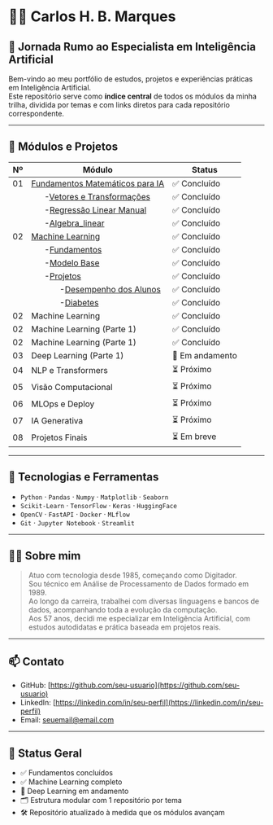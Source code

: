 # 👨‍💻 Carlos H. B. Marques  
## 🧭 Jornada Rumo ao Especialista em Inteligência Artificial

Bem-vindo ao meu portfólio de estudos, projetos e experiências práticas em Inteligência Artificial.  
Este repositório serve como **índice central** de todos os módulos da minha trilha, dividida por temas e com links diretos para cada repositório correspondente.

---

## 🚀 Módulos e Projetos

| Nº | Módulo                            | Status          |
|----|-----------------------------------|-----------------|
| 01 | [Fundamentos Matemáticos para IA](https://github.com/RickBamberg/EAI_01_Funtamentos_Matematica_para_IA) | ✅ Concluído | 
|    | &nbsp;&nbsp;&nbsp;&nbsp;&nbsp;&nbsp;-[Vetores e Transformações](https://github.com/RickBamberg/EAI_01_Funtamentos_Matematica_para_IA/tree/main/01_Vetores_e_Transformações) | ✅ Concluído | 
|    | &nbsp;&nbsp;&nbsp;&nbsp;&nbsp;&nbsp;-[Regressão Linear Manual](https://github.com/RickBamberg/EAI_01_Funtamentos_Matematica_para_IA/tree/main/02_Regressão_Linear_Manual) | ✅ Concluído | 
|    | &nbsp;&nbsp;&nbsp;&nbsp;&nbsp;&nbsp;-[Algebra_linear](https://github.com/RickBamberg/EAI_01_Funtamentos_Matematica_para_IA/tree/main/03_Algebra_linear) | ✅ Concluído | 
| 02 | [Machine Learning](https://github.com/RickBamberg/EAI_02_Machine_learning) | ✅ Concluído | 
|    | &nbsp;&nbsp;&nbsp;&nbsp;&nbsp;&nbsp;-[Fundamentos](https://github.com/RickBamberg/EAI_02_Machine_learning/tree/main/Fundamentos) | ✅ Concluído | 
|    | &nbsp;&nbsp;&nbsp;&nbsp;&nbsp;&nbsp;-[Modelo Base](https://github.com/RickBamberg/EAI_02_Machine_learning/tree/main/Modelo_Base) | ✅ Concluído | 
|    | &nbsp;&nbsp;&nbsp;&nbsp;&nbsp;&nbsp;-[Projetos](https://github.com/RickBamberg/EAI_02_Machine_learning/tree/main/Projetos) | ✅ Concluído | 
|    | &nbsp;&nbsp;&nbsp;&nbsp;&nbsp;&nbsp;&nbsp;&nbsp;&nbsp;&nbsp;&nbsp;&nbsp;&nbsp;-[Desempenho dos Alunos](https://github.com/RickBamberg/EAI_02_Machine_learning/tree/main/Projetos/Desempenho_dos_Alunos) | ✅ Concluído | 
|    | &nbsp;&nbsp;&nbsp;&nbsp;&nbsp;&nbsp;&nbsp;&nbsp;&nbsp;&nbsp;&nbsp;&nbsp;&nbsp;-[Diabetes](https://github.com/RickBamberg/EAI_02_Machine_learning/tree/main/Projetos/Diabetes) | ✅ Concluído | 
| 02 | Machine Learning                  | ✅ Concluído    | [🔗 Acessar](https://github.com/RickBamberg/EAI-Funtamentos_Matemática_para_IA) |
| 02 | Machine Learning (Parte 1)        | ✅ Concluído    | [🔗 Acessar](https://github.com/RickBamberg/EAI-machine-learning) |
| 02 | Machine Learning (Parte 1)        | ✅ Concluído    | [🔗 Acessar](https://github.com/RickBamberg/EAI-machine-learning) |
| 03 | Deep Learning (Parte 1)           | 🚧 Em andamento | [🔗 Acessar](https://github.com/RickBamberg/EAI-deep-learning) |
| 04 | NLP e Transformers                | ⏳ Próximo      | – |
| 05 | Visão Computacional               | ⏳ Próximo      | – |
| 06 | MLOps e Deploy                    | ⏳ Próximo      | – |
| 07 | IA Generativa                     | ⏳ Próximo      | – |
| 08 | Projetos Finais                   | ⏳ Em breve     | – |

---

## 🧠 Tecnologias e Ferramentas

- `Python` · `Pandas` · `Numpy` · `Matplotlib` · `Seaborn`
- `Scikit-Learn` · `TensorFlow` · `Keras` · `HuggingFace`
- `OpenCV` · `FastAPI` · `Docker` · `MLflow`
- `Git` · `Jupyter Notebook` · `Streamlit`

---

## 👨‍🔧 Sobre mim

> Atuo com tecnologia desde 1985, começando como Digitador.  
> Sou técnico em Análise de Processamento de Dados formado em 1989.  
> Ao longo da carreira, trabalhei com diversas linguagens e bancos de dados, acompanhando toda a evolução da computação.  
> Aos 57 anos, decidi me especializar em Inteligência Artificial, com estudos autodidatas e prática baseada em projetos reais.

---

## 📫 Contato

- GitHub: [https://github.com/seu-usuario](https://github.com/seu-usuario)
- LinkedIn: [https://linkedin.com/in/seu-perfil](https://linkedin.com/in/seu-perfil)
- Email: seuemail@email.com

---

## 🧭 Status Geral

- ✅ Fundamentos concluídos
- ✅ Machine Learning completo
- 🚧 Deep Learning em andamento
- 🗂️ Estrutura modular com 1 repositório por tema
- 🛠️ Repositório atualizado à medida que os módulos avançam
